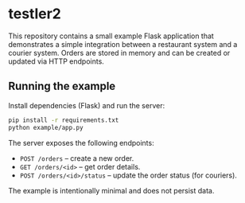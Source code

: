 # testler2

This repository contains a small example Flask application that demonstrates a simple
integration between a restaurant system and a courier system. Orders are stored in
memory and can be created or updated via HTTP endpoints.

## Running the example

Install dependencies (Flask) and run the server:

```bash
pip install -r requirements.txt
python example/app.py
```

The server exposes the following endpoints:

- `POST /orders` – create a new order.
- `GET /orders/<id>` – get order details.
- `POST /orders/<id>/status` – update the order status (for couriers).

The example is intentionally minimal and does not persist data.
